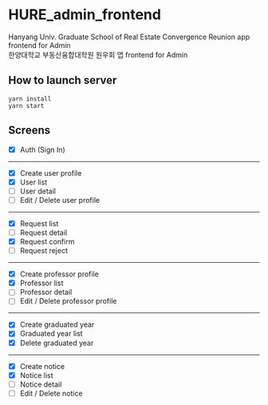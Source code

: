 # HURE_admin_frontend

Hanyang Univ. Graduate School of Real Estate Convergence Reunion app frontend for Admin  
한양대학교 부동산융합대학원 원우회 앱 frontend for Admin

## How to launch server

```shell
yarn install
yarn start
```

## Screens

- [x] Auth (Sign In)

---

- [x] Create user profile
- [x] User list
- [ ] User detail
- [ ] Edit / Delete user profile

---

- [x] Request list
- [ ] Request detail
- [x] Request confirm
- [ ] Request reject

---

- [x] Create professor profile
- [x] Professor list
- [ ] Professor detail
- [ ] Edit / Delete professor profile

---

- [x] Create graduated year
- [x] Graduated year list
- [x] Delete graduated year

---

- [x] Create notice
- [x] Notice list
- [ ] Notice detail
- [ ] Edit / Delete notice
